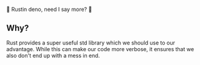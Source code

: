 🦕 Rustin deno, need I say more? 🦕

## Why?
Rust provides a super useful std library which we should use to our advantage. While this can make our code more verbose, it ensures that we also don't end up with a mess in end.